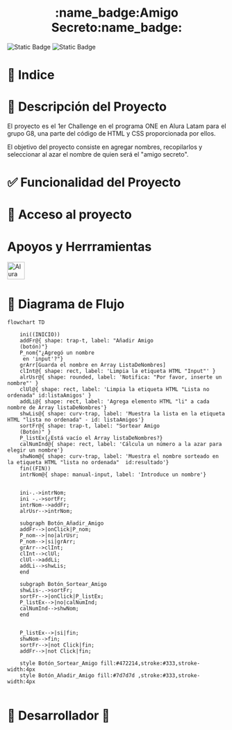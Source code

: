 
<h1 align="center">:name_badge:Amigo Secreto:name_badge:</h1>

![Static Badge](https://img.shields.io/badge/Estado-En%20Desarrollo-purple?style=for-the-badge)
![Static Badge](https://img.shields.io/badge/Actualizado-Enero%202025-yellow?style=for-the-badge)

# :card_index: Indice

# :pencil: Descripción del Proyecto
<p align="justify">
El proyecto es el 1er Challenge en el programa ONE en Alura Latam para el grupo G8, una parte del código de HTML y CSS proporcionada por ellos.

El objetivo del proyecto consiste en agregar nombres, recopilarlos y seleccionar al azar el nombre de quien será el "amigo secreto".

# :white_check_mark: Funcionalidad del Proyecto

# :open_file_folder: Acceso al proyecto

# Apoyos y Herrramientas

<a href="https://www.aluracursos.com/"><img src="https://www.aluracursos.com/assets/img/home/alura-logo.1730889068.svg" href="https://www.aluracursos.com/"
alt="Alura Latam" width="40" height="40" /></a>

# :trident: Diagrama de Flujo



```mermaid
flowchart TD

    ini((INICIO))
    addFr@{ shape: trap-t, label: "Añadir Amigo 
    (botón)"}
    P_nom{"¿Agregó un nombre
     en 'input'?"}
    grArr[Guarda el nombre en Array ListaDeNombres]
    clInt@{ shape: rect, label: 'Limpia la etiqueta HTML "Input"' }
    alrUsr@{ shape: rounded, label: 'Notifica: "Por favor, inserte un nombre"' }
    clUl@{ shape: rect, label: 'Limpia la etiqueta HTML "Lista no ordenada" id:listaAmigos' }
    addLi@{ shape: rect, label: 'Agrega elemento HTML "li" a cada nombre de Array listaDeNombres'}
    shwLis@{ shape: curv-trap, label: 'Muestra la lista en la etiqueta HTML "lista no ordenada" - id: listaAmigos'}
    sortFr@{ shape: trap-t, label: "Sortear Amigo 
    (Botón)" }
    P_listEx{¿Está vacío el Array listaDeNombres?}
    calNumInd@{ shape: rect, label: 'Cálcula un número a la azar para elegir un nombre'}
    shwNom@{ shape: curv-trap, label: 'Muestra el nombre sorteado en la etiqueta HTML "lista no ordenada"  id:resultado'}
    fin((FIN))
    intrNom@{ shape: manual-input, label: 'Introduce un nombre'}


    ini-.->intrNom;
    ini -.->sortFr;
    intrNom-->addFr;
    alrUsr-->intrNom;
    
    subgraph Botón_Añadir_Amigo
    addFr-->|onClick|P_nom;
    P_nom-->|no|alrUsr;
    P_nom-->|si|grArr;
    grArr-->clInt;
    clInt-->clUl;
    clUl-->addLi;
    addLi-->shwLis;
    end

    subgraph Botón_Sortear_Amigo
    shwLis-.->sortFr;
    sortFr-->|onClick|P_listEx;
    P_listEx-->|no|calNumInd;
    calNumInd-->shwNom;
    end

    
    P_listEx-->|si|fin;
    shwNom-->fin;
    sortFr-->|not Click|fin;
    addFr-->|not Click|fin;

    style Botón_Sortear_Amigo fill:#472214,stroke:#333,stroke-width:4px
    style Botón_Añadir_Amigo fill:#7d7d7d ,stroke:#333,stroke-width:4px


```



# :hammer: Desarrollador :construction_worker:
